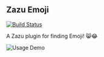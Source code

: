 ## Zazu Emoji

[![Build Status](https://img.shields.io/circleci/project/iansinnott/zazu-emoji.svg)](https://circleci.com/gh/iansinnott/zazu-emoji)

A Zazu plugin for finding Emoji! 😸😂

![Usage Demo](http://dropsinn.s3.amazonaws.com/Kapture%202017-02-05%20at%2017.15.45.gif)

